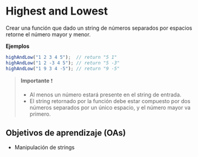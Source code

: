 # Highest and Lowest

Crear una función que dado un string de números separados por espacios retorne
el número mayor y menor.

__Ejemplos__

```js
highAndLow("1 2 3 4 5");  // return "5 1"
highAndLow("1 2 -3 4 5"); // return "5 -3"
highAndLow("1 9 3 4 -5"); // return "9 -5"
```

> __Importante__ ❗
>
> - Al menos un número estará presente en el string de entrada.
> - El string retornado por la función debe estar compuesto por dos números
> separados por un único espacio, y el número mayor va primero.

## Objetivos de aprendizaje (OAs)

- Manipulación de strings
